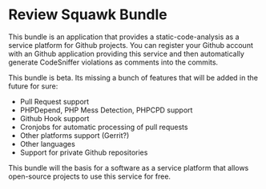 # Review Squawk Bundle

This bundle is an application that provides a static-code-analysis as a service platform for Github projects.
You can register your Github account with an Github application providing this service and then automatically
generate CodeSniffer violations as comments into the commits.

This bundle is beta. Its missing a bunch of features that will be added in the future for sure:

* Pull Request support
* PHPDepend, PHP Mess Detection, PHPCPD support
* Github Hook support
* Cronjobs for automatic processing of pull requests
* Other platforms support (Gerrit?)
* Other languages
* Support for private Github repositories

This bundle will the basis for a software as a service platform that allows open-source projects to use this service for free.

